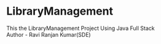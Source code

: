 # LibraryManagement
This the LibraryManagement  Project Using Java Full Stack<br>
Author - Ravi Ranjan Kumar(SDE)
